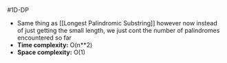 #1D-DP 
- Same thing as [[Longest Palindromic Substring]] however now instead of just getting the small length, we just cont the number of palindromes encountered so far
- **Time complexity:** O(n\*\*2)
- **Space complexity:** O(1)